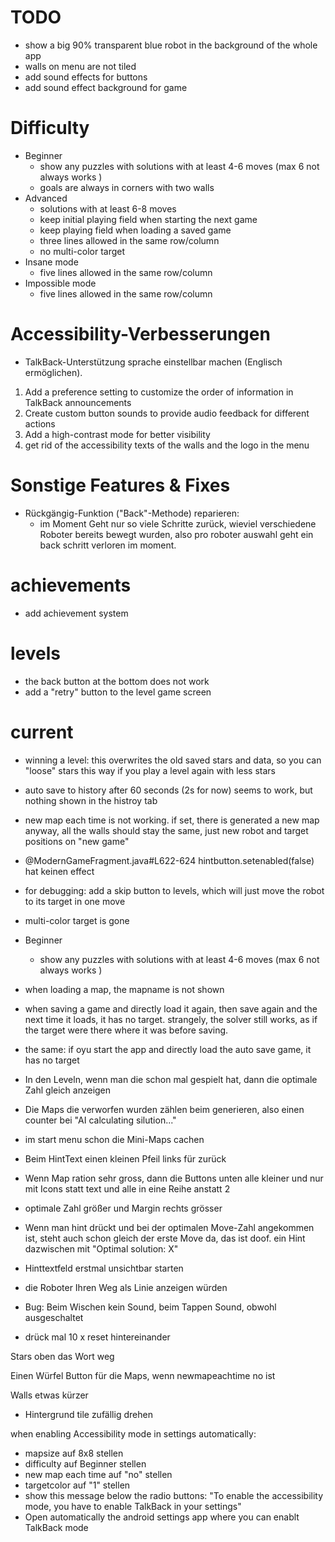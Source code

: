 # TODO
- show a big 90% transparent blue robot in the background of the whole app
- walls on menu are not tiled 
- add sound effects for buttons
- add sound effect background for game


# Difficulty
- Beginner
  - show any puzzles with solutions with at least 4-6 moves (max 6 not always works )
  - goals are always in corners with two walls
- Advanced
  - solutions with at least 6-8 moves
  - keep initial playing field when starting the next game
  - keep playing field when loading a saved game
  - three lines allowed in the same row/column
  - no multi-color target
- Insane mode
  - five lines allowed in the same row/column
- Impossible mode
  - five lines allowed in the same row/column


# Accessibility-Verbesserungen
- TalkBack-Unterstützung sprache einstellbar machen (Englisch ermöglichen).  
1. Add a preference setting to customize the order of information in TalkBack announcements
2. Create custom button sounds to provide audio feedback for different actions
3. Add a high-contrast mode for better visibility
4. get rid of the accessibility texts of the walls and the logo in the menu


# Sonstige Features & Fixes
- Rückgängig-Funktion ("Back"-Methode) reparieren:  
  - im Moment Geht nur so viele Schritte zurück, wieviel verschiedene Roboter bereits bewegt wurden, also pro roboter auswahl geht ein back schritt verloren im moment.  


# achievements
- add achievement system

# levels 
- the back button at the bottom does not work
- add a "retry" button to the level game screen

# current
- winning a level: this overwrites the old saved stars and data, so you can "loose" stars this way if you play a level again with less stars

- auto save to history after 60 seconds (2s for now) seems to work, but nothing shown in the histroy tab

- new map each time is not working. if set, there is generated a new map anyway, all the walls should stay the same, just new robot and target positions on "new game"

- @ModernGameFragment.java#L622-624 hintbutton.setenabled(false) hat keinen effect


- for debugging: add a skip button to levels, which will just move the robot to its target in one move
- multi-color target is gone

- Beginner
  - show any puzzles with solutions with at least 4-6 moves (max 6 not always works )

- when loading a map, the mapname is not shown
- when saving a game and directly load it again, then save again and the next time it loads, it has no target. strangely, the solver still works, as if the target were there where it was before saving.

- the same: if oyu start the app and directly load the auto save game, it has no target

- In den Leveln, wenn man die schon mal gespielt hat, dann die optimale Zahl gleich anzeigen

- Die Maps die verworfen wurden zählen beim generieren, also einen counter bei "AI calculating silution..."

- im start menu schon die Mini-Maps cachen

- Beim HintText einen kleinen Pfeil links für zurück

- Wenn Map ration sehr gross, dann die Buttons unten alle kleiner und nur mit Icons statt text und alle in eine Reihe anstatt 2

- optimale Zahl größer und Margin rechts grösser

- Wenn man hint drückt und bei der optimalen Move-Zahl angekommen ist, steht auch schon gleich der erste Move da, das ist doof. ein Hint dazwischen mit "Optimal solution: X"


- Hinttextfeld erstmal unsichtbar starten

- die Roboter Ihren Weg als Linie anzeigen würden

- Bug: Beim Wischen kein Sound, beim Tappen Sound, obwohl ausgeschaltet

- drück mal 10 x reset hintereinander

Stars oben das Wort weg

Einen Würfel Button für die Maps, wenn newmapeachtime no ist

Walls etwas kürzer

- Hintergrund tile zufällig drehen

when enabling Accessibility mode in settings automatically:
- mapsize auf 8x8 stellen
- difficulty auf Beginner stellen
- new map each time auf "no" stellen
- targetcolor auf "1" stellen
- show this message below the radio buttons:
"To enable the accessibility mode, you have to enable TalkBack in your settings"
- Open automatically the android settings app where you can enablt TalkBack mode



